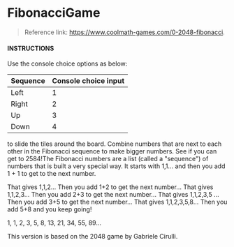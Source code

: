 # FibonacciGame
>Reference link: https://www.coolmath-games.com/0-2048-fibonacci.
#### INSTRUCTIONS


Use the console choice options as below: 

Sequence | Console choice input
------------ | -------------
Left | 1
Right | 2
Up | 3
Down | 4

to slide the tiles around the board. Combine numbers that are next to each other in the Fibonacci sequence to make bigger numbers. See if you can get to 2584!The Fibonacci numbers are a list (called a "sequence") of numbers that is built a very special way. It starts with 1,1... and then you add 1 + 1 to get to the next number.

That gives 1,1,2... Then you add 1+2 to get the next number...
That gives 1,1,2,3... Then you add 2+3 to get the next number...
That gives 1,1,2,3,5 ... Then you add 3+5 to get the next number...
That gives 1,1,2,3,5,8... Then you add 5+8 and you keep going!

1, 1, 2, 3, 5, 8, 13, 21, 34, 55, 89...

This version is based on the 2048 game by Gabriele Cirulli.
